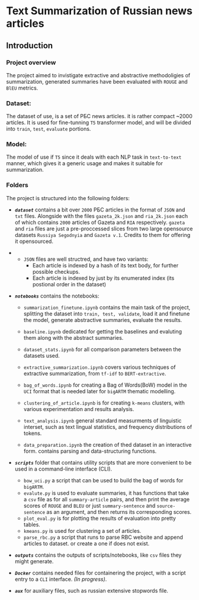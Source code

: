 # Text Summarization of Russian news articles

## Introduction

### Project overview

The project aimed to invistigate extractive and abstractive methodoligies of summarization, generated summaries have been evaluated with `ROUGE` and `BlEU` metrics.
### Dataset:

The dataset of use, is a set of РБС news articles. it is rather compact ~2000 articles. It is used for fine-tunning `T5` transformer model, and will be divided into `train`, `test`, `evaluate` portions.

### Model:
The model of use if `T5` since it deals with each NLP task in `text-to-text` manner, which gives it a generic usage and makes it suitable for summarization.

### Folders

The project is structured into the following folders:

- ***`dataset`*** contains a bit over `2000` РБС articles in the format of `JSON` and `txt` files. Alongside with the files `gazeta_2k.json` and `ria_2k.json` each of which contains `2000` articles of Gazeta and `RIA` respectively.
`gazeta` and `ria` files are just a pre-proccessed slices from two large opensource datasets `Russiya Segodnyia` and `Gazeta v.1`. Credits to them for offering it opensourced.
- - `JSON` files are well structred, and have two variants:
    - Each article is indexed by a hash of its text body, for further possible checkups.
    - Each article is indexed by just by its enumerated index (its postional order in the dataset)


- ***`notebooks`*** contains the notebooks:
    
  -  `summarization_finetune.ipynb` contains the main task of the project, splitting the dataset into `train, test, validate`, load it and finetune the model, generate abstractive summaries, evaluate the results.
  
  - `baseline.ipynb` dedicated for getting the baselines and evaluting them along with the abstract summaries.
  
  - `dataset_stats.ipynb` for all comparison parameters between the datasets used.
    
  -  `extractive_summarization.ipynb` covers various techniques of extractive summarization, from `tf-idf` to `BERT-extractive`.
  
  -  `bag_of_words.ipynb` for creating a Bag of Words(BoW) model in the `UCI` format that is needed later for `bigARTM` thematic modelling.
  
  -  `clustering_of_article.ipynb` is for creating `k-means` clusters, with various experimentation and results analysis.
  
  -  `text_analysis.ipynb` general standard measurments of linguistic interset, such as text lingual statistics, and frequency distributions of tokens.
  
  -  `data_preparation.ipynb` the creation of thed dataset in an interactive form. contains parsing and data-structuring functions.

- ***`scripts`*** folder that contains utility scripts that are more convenient to be used in a command-line interface (CLI).
  - `bow_uci.py` a script that can be used to build the bag of words for `bigARTM`.
  - `evalute.py` is used to evaluate summaries, it has functions that take a `csv` file as for all `summary-article` pairs, and then print the average scores of `ROUGE` and `BLEU` or just `summary-sentence` and `source-sentence` as an argument, and then returns its corresponding scores.
  - `plot_eval.py` is for plotting the results of evaluation into pretty tables.
  - `kmeans.py` is used for clustering a set of articles.
  - `parse_rbc.py` a script that runs to parse RBC website and append articles to dataset. or create a one if does not exist.
  
- ***`outputs`*** contains the outputs of scripts/notebooks, like `csv` files they might generate.
  
- ***`Docker`*** contains needed files for containering the project, with a script entry to a `CLI` interface. *(In progress)*.

- ***`aux`*** for auxiliary files, such as russian extensive stopwords file.
